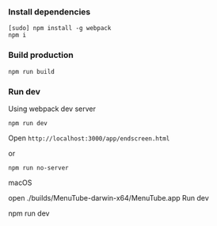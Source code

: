 ### Install dependencies

```
[sudo] npm install -g webpack
npm i
```

### Build production

```
npm run build
```

### Run dev

Using webpack dev server

```
npm run dev
```
Open `http://localhost:3000/app/endscreen.html`

or

```
npm run no-server
```

macOS

open ./builds/MenuTube-darwin-x64/MenuTube.app
Run dev

npm run dev
